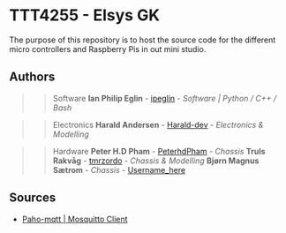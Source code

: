 # TTT4255 - Elsys GK
The purpose of this repository is to host the source code for the different micro controllers and Raspberry Pis in out mini studio.

## Authors

>> Software
**Ian Philip Eglin** - [ipeglin](https://github.com/ipeglin) -   *Software | Python / C++ / Bash*

>> Electronics
**Harald Andersen** - [Harald-dev](https://github.com/Harald-dev) -  *Electronics & Modelling*

>> Hardware
**Peter H.D Pham** - [PeterhdPham](https://github.com/PeterhdPham) -     *Chassis*
**Truls Rakvåg** - [tmrzordo](https://github.com/tmrzordo) -     *Chassis & Modelling*
**Bjørn Magnus Sætrom** - *Chassis* - [Username_here](#)

## Sources

* [Paho-mqtt | Mosquitto Client](https://www.eclipse.org/paho/index.php?page=clients/python/docs/index.php#connect-reconnect-disconnect)
